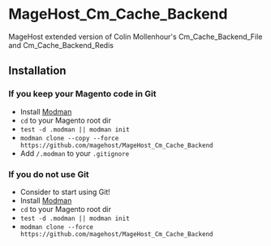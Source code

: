 # MageHost_Cm_Cache_Backend
MageHost extended version of Colin Mollenhour's Cm_Cache_Backend_File and Cm_Cache_Backend_Redis

## Installation

### If you keep your Magento code in Git
* Install [Modman](https://github.com/colinmollenhour/modman)
* `cd` to your Magento root dir
* `test -d .modman || modman init`
* `modman clone --copy --force https://github.com/magehost/MageHost_Cm_Cache_Backend`
* Add `/.modman` to your `.gitignore`

### If you do not use Git
* Consider to start using Git!
* Install [Modman](https://github.com/colinmollenhour/modman)
* `cd` to your Magento root dir
* `test -d .modman || modman init`
* `modman clone --force https://github.com/magehost/MageHost_Cm_Cache_Backend`
